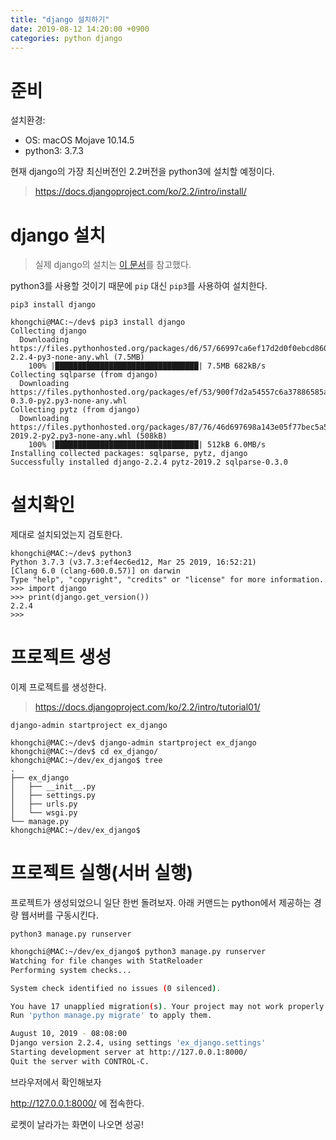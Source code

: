 ```yaml
---
title: "django 설치하기"
date: 2019-08-12 14:20:00 +0900
categories: python django
---
```


# 준비

설치환경:
- OS: macOS Mojave 10.14.5
- python3: 3.7.3

현재 django의 가장 최신버전인 2.2버전을 python3에 설치할 예정이다.

> https://docs.djangoproject.com/ko/2.2/intro/install/


# django 설치

> 실제 django의 설치는 [이 문서](https://docs.djangoproject.com/ko/2.2/topics/install/#install-the-django-code)를 참고했다.

python3를 사용할 것이기 때문에 `pip` 대신 `pip3`를 사용하여 설치한다.

`pip3 install django`

```
khongchi@MAC:~/dev$ pip3 install django
Collecting django
  Downloading https://files.pythonhosted.org/packages/d6/57/66997ca6ef17d2d0f0ebcd860bc6778095ffee04077ca8985928175da358/Django-2.2.4-py3-none-any.whl (7.5MB)
    100% |████████████████████████████████| 7.5MB 682kB/s
Collecting sqlparse (from django)
  Downloading https://files.pythonhosted.org/packages/ef/53/900f7d2a54557c6a37886585a91336520e5539e3ae2423ff1102daf4f3a7/sqlparse-0.3.0-py2.py3-none-any.whl
Collecting pytz (from django)
  Downloading https://files.pythonhosted.org/packages/87/76/46d697698a143e05f77bec5a526bf4e56a0be61d63425b68f4ba553b51f2/pytz-2019.2-py2.py3-none-any.whl (508kB)
    100% |████████████████████████████████| 512kB 6.0MB/s
Installing collected packages: sqlparse, pytz, django
Successfully installed django-2.2.4 pytz-2019.2 sqlparse-0.3.0
```

# 설치확인 

제대로 설치되었는지 검토한다.

```
khongchi@MAC:~/dev$ python3
Python 3.7.3 (v3.7.3:ef4ec6ed12, Mar 25 2019, 16:52:21)
[Clang 6.0 (clang-600.0.57)] on darwin
Type "help", "copyright", "credits" or "license" for more information.
>>> import django
>>> print(django.get_version())
2.2.4
>>>
```

# 프로젝트 생성

이제 프로젝트를 생성한다.

> https://docs.djangoproject.com/ko/2.2/intro/tutorial01/

`django-admin startproject ex_django`

```
khongchi@MAC:~/dev$ django-admin startproject ex_django
khongchi@MAC:~/dev$ cd ex_django/
khongchi@MAC:~/dev/ex_django$ tree
.
├── ex_django
│   ├── __init__.py
│   ├── settings.py
│   ├── urls.py
│   └── wsgi.py
└── manage.py
khongchi@MAC:~/dev/ex_django$
```

# 프로젝트 실행(서버 실행)
프로젝트가 생성되었으니 일단 한번 돌려보자. 아래 커맨드는 python에서 제공하는 경량 웹서버를 구동시킨다.

`python3 manage.py runserver`

```sh
khongchi@MAC:~/dev/ex_django$ python3 manage.py runserver
Watching for file changes with StatReloader
Performing system checks...

System check identified no issues (0 silenced).

You have 17 unapplied migration(s). Your project may not work properly until you apply the migrations for app(s): admin, auth, contenttypes, sessions.
Run 'python manage.py migrate' to apply them.

August 10, 2019 - 08:08:00
Django version 2.2.4, using settings 'ex_django.settings'
Starting development server at http://127.0.0.1:8000/
Quit the server with CONTROL-C.
```

브라우저에서 확인해보자

http://127.0.0.1:8000/ 에 접속한다.

로켓이 날라가는 화면이 나오면 성공!



